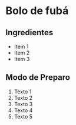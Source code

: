 # Bolo de fubá 

## Ingredientes

-   Item 1
-   Item 2
-   Item 3

## Modo de Preparo

1.  Texto 1
2.  Texto 2
3.  Texto 3
4.  Texto 4
5. Texto 5